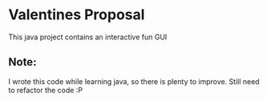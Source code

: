 # Valentines Proposal

This java project contains an interactive fun GUI

## Note:
I wrote this code while learning java, so there is plenty to improve.
Still need to refactor the code :P
